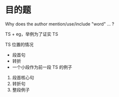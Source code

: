 # 目的题

Why does the author mention/use/include "word" ... ?

TS + eg，举例为了证实 TS

TS 位置的情况

- 段首句
- 转折
- 一个小段作为前一段 TS 的例子

1. 段首核心句
2. 转折句
3. 整段例子
